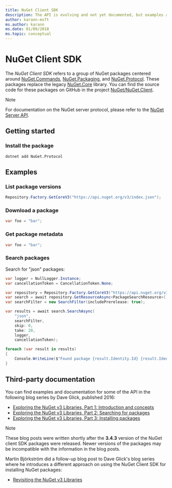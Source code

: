 ```yaml
---
title: NuGet Client SDK
description: The API is evolving and not yet documented, but examples are available on Dave Glick's blog.
author: karann-msft
ms.author: karann
ms.date: 01/09/2018
ms.topic: conceptual
---
```


# NuGet Client SDK

The *NuGet Client SDK* refers to a group of NuGet packages centered around [NuGet.Commands](https://www.nuget.org/packages/NuGet.Commands), [NuGet.Packaging](https://www.nuget.org/packages/NuGet.Packaging), and [NuGet.Protocol](https://www.nuget.org/packages/NuGet.Protocol). These packages replace the legacy [NuGet.Core](https://www.nuget.org/packages/NuGet.Core/) library. You can find the source code for these packages on GitHub in the project [NuGet/NuGet.Client](https://github.com/NuGet/NuGet.Client).

> [!Note]
>  For documentation on the NuGet server protocol, please refer to the [NuGet Server API](~/api/overview.md).

## Getting started

### Install the package

```
dotnet add NuGet.Protocol
```

## Examples

### List package versions

```csharp
Repository.Factory.GetCoreV3("https://api.nuget.org/v3/index.json");


```

### Download a package

```csharp
var foo = "bar";
```

### Get package metadata 

```csharp
var foo = "bar";
```

### Search packages

Search for "json" packages:

```csharp
var logger = NullLogger.Instance;
var cancellationToken = CancellationToken.None;

var repository = Repository.Factory.GetCoreV3("https://api.nuget.org/v3/index.json");
var search = await repository.GetResourceAsync<PackageSearchResource>();
var searchFilter = new SearchFilter(includePrerelease: true);

var results = await search.SearchAsync(
    "json",
    searchFilter,
    skip: 0,
    take: 20,
    logger,
    cancellationToken);

foreach (var result in results)
{
    Console.WriteLine($"Found package {result.Identity.Id} {result.Identity.Version}");
}
```

## Third-party documentation

You can find examples and documentation for some of the API in the following blog series by Dave Glick, published 2016:

- [Exploring the NuGet v3 Libraries, Part 1: Introduction and concepts](http://daveaglick.com/posts/exploring-the-nuget-v3-libraries-part-1)
- [Exploring the NuGet v3 Libraries, Part 2: Searching for packages](http://daveaglick.com/posts/exploring-the-nuget-v3-libraries-part-2)
- [Exploring the NuGet v3 Libraries, Part 3: Installing packages](http://daveaglick.com/posts/exploring-the-nuget-v3-libraries-part-3)

> [!Note]
> These blog posts were written shortly after the **3.4.3** version of the NuGet client SDK packages were released.
> Newer versions of the packages may be incompatible with the information in the blog posts.

Martin Björkström did a follow-up blog post to Dave Glick's blog series where he introduces a different approach on using the NuGet Client SDK for installing NuGet packages:

- [Revisiting the NuGet v3 Libraries](https://martinbjorkstrom.com/posts/2018-09-19-revisiting-nuget-client-libraries)

